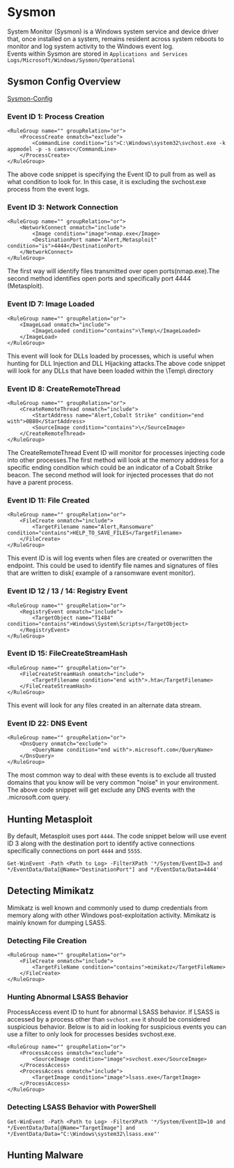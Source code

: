 # Sysmon

System Monitor (Sysmon) is a Windows system service and device driver that, once installed on a system, remains resident across system reboots to monitor and log system activity to the Windows event log.  
Events within Sysmon are stored in `Applications and Services Logs/Microsoft/Windows/Sysmon/Operational`  

## Sysmon Config Overview
[Sysmon-Config](https://github.com/SwiftOnSecurity/sysmon-config)  
### Event ID 1: Process Creation
```
<RuleGroup name="" groupRelation="or">
	<ProcessCreate onmatch="exclude">
	 	<CommandLine condition="is">C:\Windows\system32\svchost.exe -k appmodel -p -s camsvc</CommandLine>
	</ProcessCreate>
</RuleGroup>
```
The above code snippet is specifying the Event ID to pull from as well as what condition to look for. In this case, it is excluding the svchost.exe process from the event logs.  
### Event ID 3: Network Connection
```
<RuleGroup name="" groupRelation="or">
	<NetworkConnect onmatch="include">
	 	<Image condition="image">nmap.exe</Image>
	 	<DestinationPort name="Alert,Metasploit" condition="is">4444</DestinationPort>
	</NetworkConnect>
</RuleGroup>
```
The first way will identify files transmitted over open ports(nmap.exe).The second method identifies open ports and specifically port 4444 (Metasploit).   
### Event ID 7: Image Loaded
```
<RuleGroup name="" groupRelation="or">
	<ImageLoad onmatch="include">
	 	<ImageLoaded condition="contains">\Temp\</ImageLoaded>
	</ImageLoad>
</RuleGroup>
```
This event will look for DLLs loaded by processes, which is useful when hunting for DLL Injection and DLL Hijacking attacks.The above code snippet will look for any DLLs that have been loaded within the \Temp\ directory  
### Event ID 8: CreateRemoteThread
```
<RuleGroup name="" groupRelation="or">
	<CreateRemoteThread onmatch="include">
	 	<StartAddress name="Alert,Cobalt Strike" condition="end with">0B80</StartAddress>
	 	<SourceImage condition="contains">\</SourceImage>
	</CreateRemoteThread>
</RuleGroup>
```
The CreateRemoteThread Event ID will monitor for processes injecting code into other processes.The first method will look at the memory address for a specific ending condition which could be an indicator of a Cobalt Strike beacon. The second method will look for injected processes that do not have a parent process.  
### Event ID 11: File Created
```
<RuleGroup name="" groupRelation="or">
	<FileCreate onmatch="include">
	 	<TargetFilename name="Alert,Ransomware" condition="contains">HELP_TO_SAVE_FILES</TargetFilename>
	</FileCreate>
</RuleGroup> 
```
This event ID is will log events when files are created or overwritten the endpoint. This could be used to identify file names and signatures of files that are written to disk( example of a ransomware event monitor).   
### Event ID 12 / 13 / 14: Registry Event
```
<RuleGroup name="" groupRelation="or">
	<RegistryEvent onmatch="include">
	 	<TargetObject name="T1484" condition="contains">Windows\System\Scripts</TargetObject>
	</RegistryEvent>
</RuleGroup>
```
### Event ID 15: FileCreateStreamHash
```
<RuleGroup name="" groupRelation="or">
	<FileCreateStreamHash onmatch="include">
	 	<TargetFilename condition="end with">.hta</TargetFilename>
	</FileCreateStreamHash>
</RuleGroup> 
```
This event will look for any files created in an alternate data stream.   
### Event ID 22: DNS Event
```
<RuleGroup name="" groupRelation="or">
	<DnsQuery onmatch="exclude">
	 	<QueryName condition="end with">.microsoft.com</QueryName>
	</DnsQuery>
</RuleGroup> 
```
The most common way to deal with these events is to exclude all trusted domains that you know will be very common "noise" in your environment. The above code snippet will get exclude any DNS events with the .microsoft.com query.   

## Hunting Metasploit
By default, Metasploit uses port `4444`. The code snippet below will use event ID 3 along with the destination port to identify active connections specifically connections on port `4444` and `5555`.   
```
Get-WinEvent -Path <Path to Log> -FilterXPath '*/System/EventID=3 and */EventData/Data[@Name="DestinationPort"] and */EventData/Data=4444'
```
## Detecting Mimikatz
Mimikatz is well known and commonly used to dump credentials from memory along with other Windows post-exploitation activity. Mimikatz is mainly known for dumping LSASS.  
### Detecting File Creation
```
<RuleGroup name="" groupRelation="or">
	<FileCreate onmatch="include">
		<TargetFileName condition="contains">mimikatz</TargetFileName>
	</FileCreate>
</RuleGroup>
```
### Hunting Abnormal LSASS Behavior
ProcessAccess event ID to hunt for abnormal LSASS behavior. If LSASS is accessed by a process other than `svchost.exe` it should be considered suspicious behavior. Below is to aid in looking for suspicious events you can use a filter to only look for processes besides svchost.exe.   
```
<RuleGroup name="" groupRelation="or">
	<ProcessAccess onmatch="exclude">
		<SourceImage condition="image">svchost.exe</SourceImage>
	</ProcessAccess>
	<ProcessAccess onmatch="include">
		<TargetImage condition="image">lsass.exe</TargetImage>
	</ProcessAccess>
</RuleGroup>
```  
### Detecting LSASS Behavior with PowerShell
```
Get-WinEvent -Path <Path to Log> -FilterXPath '*/System/EventID=10 and */EventData/Data[@Name="TargetImage"] and */EventData/Data="C:\Windows\system32\lsass.exe"'
```

## Hunting Malware




